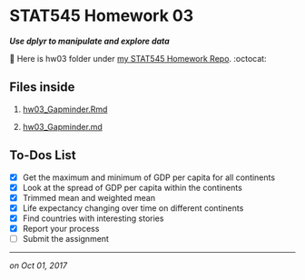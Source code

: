 # STAT545 Homework 03

_**Use dplyr to manipulate and explore data**_

:round_pushpin: Here is hw03 folder under [my STAT545 Homework Repo](https://github.com/xinmiaow/STAT545-hw-Wang-Xinmiao). :octocat:


## Files inside

1. [hw03_Gapminder.Rmd](https://github.com/xinmiaow/STAT545-hw-Wang-Xinmiao/blob/master/hw03/hw03_Gapminder.Rmd)

3. [hw03_Gapminder.md](https://github.com/xinmiaow/STAT545-hw-Wang-Xinmiao/blob/master/hw03/hw03_Gapminder.md)


## To-Dos List

- [X] Get the maximum and minimum of GDP per capita for all continents
- [X] Look at the spread of GDP per capita within the continents
- [X] Trimmed mean and weighted mean
- [X] Life expectancy changing over time on different continents
- [X] Find countries with interesting stories
- [X] Report your process
- [ ] Submit the assignment

***
*on Oct 01, 2017*

